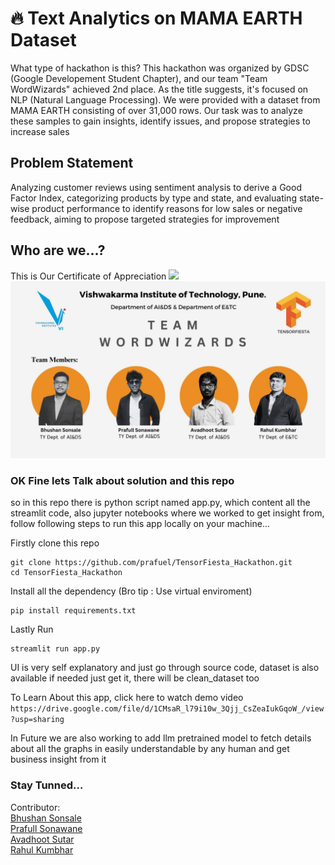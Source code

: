 
# 🔥 Text Analytics on MAMA EARTH Dataset

What type of hackathon is this? This hackathon was organized by GDSC (Google Developement Student Chapter), and our team "Team WordWizards" achieved 2nd place. As the title suggests, it's focused on NLP (Natural Language Processing). We were provided with a dataset from MAMA EARTH consisting of over 31,000 rows. Our task was to analyze these samples to gain insights, identify issues, and propose strategies to increase sales
## Problem Statement
Analyzing customer reviews using sentiment analysis to derive a Good Factor Index, categorizing products by type and state, and evaluating state-wise product performance to identify reasons for low sales or negative feedback, aiming to propose targeted strategies for improvement
## Who are we...?
This is Our Certificate of Appreciation
![](https://github.com/prafuel/TensorFiesta_Hackathon/blob/main/screenshots/TensorFiestaCerti.jpg)
![](https://github.com/prafuel/TensorFiesta_Hackathon/blob/main/screenshots/1.jpg)

### OK Fine lets Talk about solution and this repo
so in this repo there is python script named app.py, which content all the streamlit code, also jupyter notebooks where we worked to get insight from, follow following steps to run this app locally on your machine...

Firstly clone this repo
```
git clone https://github.com/prafuel/TensorFiesta_Hackathon.git
cd TensorFiesta_Hackathon
```
Install all the dependency (Bro tip : Use virtual enviroment)
``` 
pip install requirements.txt
```
Lastly Run
```
streamlit run app.py
```
UI is very self explanatory and just go through source code, dataset is also available if needed just get it, there will be clean_dataset too                         

To Learn About this app, click here to watch demo video <br>
```https://drive.google.com/file/d/1CMsaR_l79i10w_3Qjj_CsZeaIukGqoW_/view?usp=sharing```

In Future we are also working to add llm pretrained model to fetch details about all the graphs in easily understandable by any human and get business insight from it
### Stay Tunned...

Contributor: <br>
[Bhushan Sonsale](https://github.com/bhushansonsale09) <br>
[Prafull Sonawane](https://github.com/prafuel) <br> 
[Avadhoot Sutar](https://github.com/avashoot) <br> 
[Rahul Kumbhar](https://github.com/prafuel) <br>
